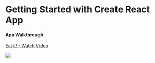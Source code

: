 # Getting Started with Create React App

#### App Walkthrough
<a href="https://www.loom.com/share/7f1d4c1d9e55443487b36df8172586c6"> <p>Eat it! - Watch Video</p> <img style="max-width:300px;" src="https://cdn.loom.com/sessions/thumbnails/7f1d4c1d9e55443487b36df8172586c6-1614613650521-with-play.gif"> </a>
